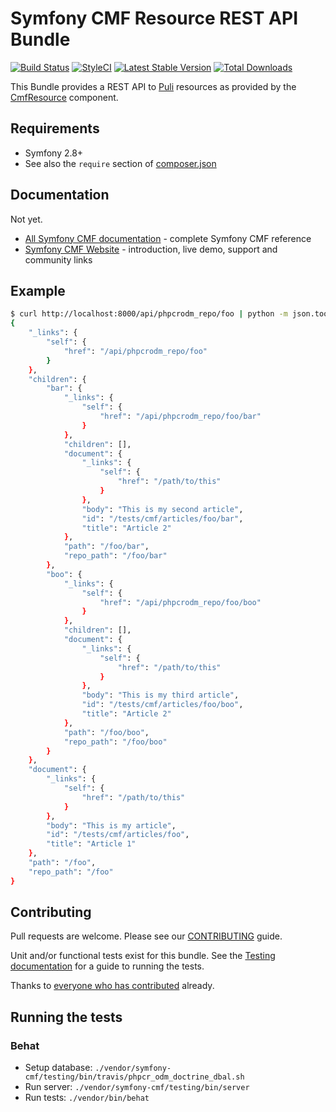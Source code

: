 # Symfony CMF Resource REST API Bundle

[![Build Status](https://travis-ci.org/symfony-cmf/resource-rest-bundle.svg?branch=master)](https://travis-ci.org/symfony-cmf/resource-rest-bundle)
[![StyleCI](https://styleci.io/repos/29090266/shield)](https://styleci.io/repos/29090266)
[![Latest Stable Version](https://poser.pugx.org/symfony-cmf/resource-rest-bundle/version.png)](https://packagist.org/packages/symfony-cmf/resource-rest-bundle)
[![Total Downloads](https://poser.pugx.org/symfony-cmf/resource-rest-bundle/d/total.png)](https://packagist.org/packages/symfony-cmf/resource-rest-bundle)

This Bundle provides a REST API to [Puli](https://github.com/puli/repository)
resources as provided by the
[CmfResource](https://github.com/symfony-cmf/Resource) component.

## Requirements 

* Symfony 2.8+
* See also the `require` section of [composer.json](composer.json)

## Documentation

Not yet.

* [All Symfony CMF documentation](http://symfony.com/doc/master/cmf/index.html) - complete Symfony CMF reference
* [Symfony CMF Website](http://cmf.symfony.com/) - introduction, live demo, support and community links

## Example

````bash
$ curl http://localhost:8000/api/phpcrodm_repo/foo | python -m json.tool
{
    "_links": {
        "self": {
            "href": "/api/phpcrodm_repo/foo"
        }
    },
    "children": {
        "bar": {
            "_links": {
                "self": {
                    "href": "/api/phpcrodm_repo/foo/bar"
                }
            },
            "children": [],
            "document": {
                "_links": {
                    "self": {
                        "href": "/path/to/this"
                    }
                },
                "body": "This is my second article",
                "id": "/tests/cmf/articles/foo/bar",
                "title": "Article 2"
            },
            "path": "/foo/bar",
            "repo_path": "/foo/bar"
        },
        "boo": {
            "_links": {
                "self": {
                    "href": "/api/phpcrodm_repo/foo/boo"
                }
            },
            "children": [],
            "document": {
                "_links": {
                    "self": {
                        "href": "/path/to/this"
                    }
                },
                "body": "This is my third article",
                "id": "/tests/cmf/articles/foo/boo",
                "title": "Article 2"
            },
            "path": "/foo/boo",
            "repo_path": "/foo/boo"
        }
    },
    "document": {
        "_links": {
            "self": {
                "href": "/path/to/this"
            }
        },
        "body": "This is my article",
        "id": "/tests/cmf/articles/foo",
        "title": "Article 1"
    },
    "path": "/foo",
    "repo_path": "/foo"
}
````


## Contributing

Pull requests are welcome. Please see our
[CONTRIBUTING](https://github.com/symfony-cmf/symfony-cmf/blob/master/CONTRIBUTING.md)
guide.

Unit and/or functional tests exist for this bundle. See the
[Testing documentation](http://symfony.com/doc/master/cmf/components/testing.html)
for a guide to running the tests.

Thanks to
[everyone who has contributed](https://github.com/symfony-cmf/ResourceRestBundle/contributors) already.
## Running the tests

### Behat
- Setup database: `./vendor/symfony-cmf/testing/bin/travis/phpcr_odm_doctrine_dbal.sh`
- Run server: `./vendor/symfony-cmf/testing/bin/server`
- Run tests: `./vendor/bin/behat`
